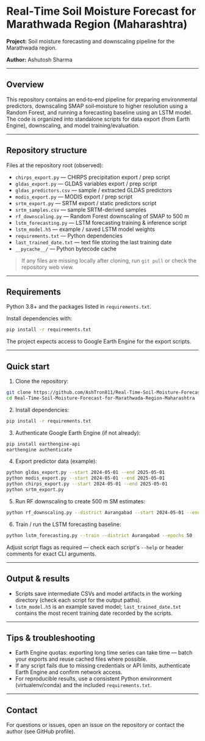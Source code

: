 # Real‑Time Soil Moisture Forecast for Marathwada Region (Maharashtra)

**Project:** Soil moisture forecasting and downscaling pipeline for the Marathwada region.

**Author:** Ashutosh Sharma

---

## Overview

This repository contains an end‑to‑end pipeline for preparing environmental predictors, downscaling SMAP soil‑moisture to higher resolution using a Random Forest, and running a forecasting baseline using an LSTM model. The code is organized into standalone scripts for data export (from Earth Engine), downscaling, and model training/evaluation.

---

## Repository structure

Files at the repository root (observed):

* `chirps_export.py` — CHIRPS precipitation export / prep script
* `gldas_export.py` — GLDAS variables export / prep script
* `gldas_predictors.csv` — sample / extracted GLDAS predictors
* `modis_export.py` — MODIS export / prep script
* `srtm_export.py` — SRTM export / static predictors script
* `srtm_samples.csv` — sample SRTM-derived samples
* `rf_downscaling.py` — Random Forest downscaling of SMAP to 500 m
* `lstm_forecasting.py` — LSTM forecasting training & inference script
* `lstm_model.h5` — example / saved LSTM model weights
* `requirements.txt` — Python dependencies
* `last_trained_date.txt` — text file storing the last training date
* `__pycache__/` — Python bytecode cache

> If any files are missing locally after cloning, run `git pull` or check the repository web view.

---

## Requirements

Python 3.8+ and the packages listed in `requirements.txt`.

Install dependencies with:

```bash
pip install -r requirements.txt
```

The project expects access to Google Earth Engine for the export scripts.

---

## Quick start

1. Clone the repository:

```bash
git clone https://github.com/AshTron811/Real-Time-Soil-Moisture-Forecast-for-Marathwada-Region-Maharashtra.git
cd Real-Time-Soil-Moisture-Forecast-for-Marathwada-Region-Maharashtra
```

2. Install dependencies:

```bash
pip install -r requirements.txt
```

3. Authenticate Google Earth Engine (if not already):

```bash
pip install earthengine-api
earthengine authenticate
```

4. Export predictor data (example):

```bash
python gldas_export.py --start 2024-05-01 --end 2025-05-01
python modis_export.py --start 2024-05-01 --end 2025-05-01
python chirps_export.py --start 2024-05-01 --end 2025-05-01
python srtm_export.py
```

5. Run RF downscaling to create 500 m SM estimates:

```bash
python rf_downscaling.py --district Aurangabad --start 2024-05-01 --end 2025-05-01
```

6. Train / run the LSTM forecasting baseline:

```bash
python lstm_forecasting.py --train --district Aurangabad --epochs 50
```

Adjust script flags as required — check each script's `--help` or header comments for exact CLI arguments.

---

## Output & results

* Scripts save intermediate CSVs and model artifacts in the working directory (check each script for the output paths).
* `lstm_model.h5` is an example saved model; `last_trained_date.txt` contains the most recent training date recorded by the scripts.

---

## Tips & troubleshooting

* Earth Engine quotas: exporting long time series can take time — batch your exports and reuse cached files where possible.
* If any script fails due to missing credentials or API limits, authenticate Earth Engine and confirm network access.
* For reproducible results, use a consistent Python environment (virtualenv/conda) and the included `requirements.txt`.

---

## Contact

For questions or issues, open an issue on the repository or contact the author (see GitHub profile).
